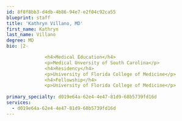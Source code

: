 ```yaml
---
id: 8f8f8bb3-d4db-4b86-94e7-e2f04c92ca55
blueprint: staff
title: 'Kathryn Villano, MD'
first_name: Kathryn
last_name: Villano
degree: MD
bio: |2-

              <h4>Medical Education</h4>
              <p>Medical Unversity of South Carolina</p>
              <h4>Residency</h4>
              <p>University of Florida College of Medicine</p>
              <h4>Fellowship</h4>
              <p>University of Florida College of Medicine</p>
          
primary_specialty: d019e64a-62e4-4e47-81d9-68b5739fd16d
services:
  - d019e64a-62e4-4e47-81d9-68b5739fd16d
---
```

